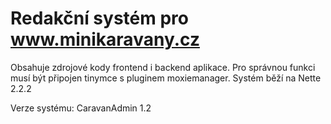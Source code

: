 Redakční systém pro www.minikaravany.cz
=======================================
Obsahuje zdrojové kody frontend i backend aplikace. Pro správnou funkci musí být připojen tinymce s pluginem moxiemanager. Systém běží na Nette 2.2.2

Verze systému: CaravanAdmin 1.2
